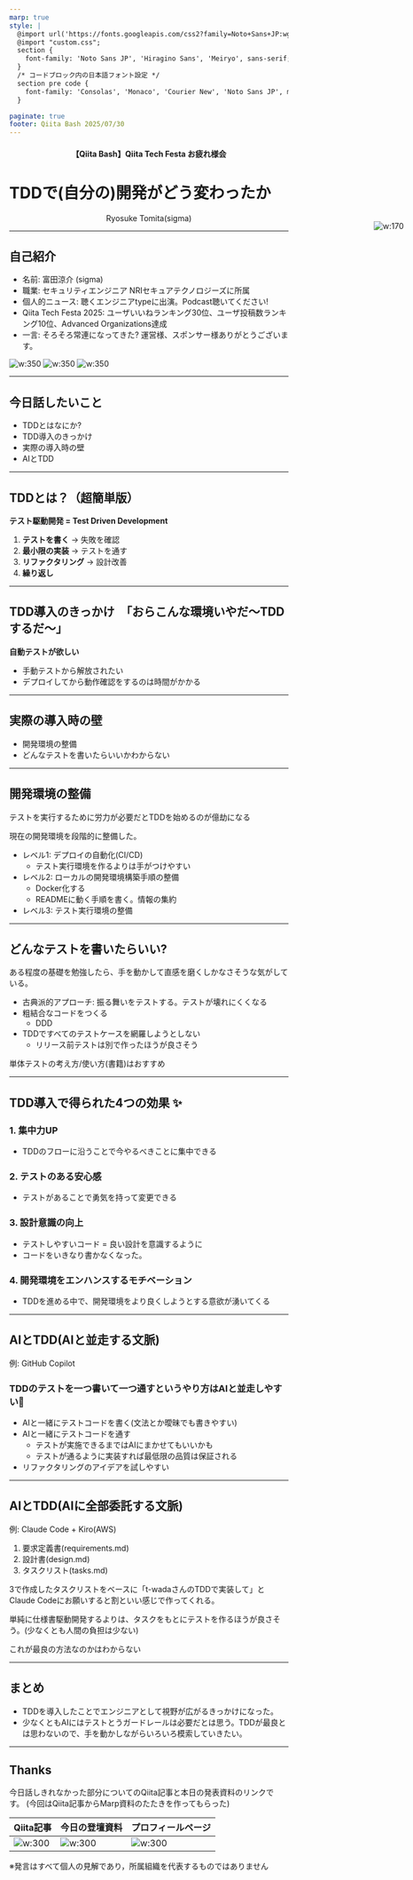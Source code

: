 ```yaml
---
marp: true
style: |
  @import url('https://fonts.googleapis.com/css2?family=Noto+Sans+JP:wght@400;700&display=swap');
  @import "custom.css";
  section {
    font-family: 'Noto Sans JP', 'Hiragino Sans', 'Meiryo', sans-serif;
  }
  /* コードブロック内の日本語フォント設定 */
  section pre code {
    font-family: 'Consolas', 'Monaco', 'Courier New', 'Noto Sans JP', monospace;
  }

paginate: true
footer: Qiita Bash 2025/07/30
---
```


<center>

#### 【Qiita Bash】Qiita Tech Festa お疲れ様会

</center>

# TDDで(自分の)開発がどう変わったか

<!-- iconを絶対配置することで文字の位置がずれる現象を防ぐ -->
<style>
.icon-absolute {
  position: absolute;
  right: 20px;
  z-index: 10;
}
</style>

<div class="icon-absolute">

![w:170](./assets/icon.png)
</div>

<center>Ryosuke Tomita(sigma)</center>

---

## 自己紹介

- 名前: 富田涼介 (sigma)
- 職業: セキュリティエンジニア NRIセキュアテクノロジーズに所属
- 個人的ニュース: 聴くエンジニアtypeに出演。Podcast聴いてください!
- Qiita Tech Festa 2025: ユーザいいねランキング30位、ユーザ投稿数ランキング10位、Advanced Organizations達成
- 一言: そろそろ常連になってきた? 運営様、スポンサー様ありがとうございます。

<!--画像を横並びにする-->
![w:350](./assets/qiitabash20250414.jpg) ![w:350](./assets/qiitabash20250528.jpg) ![w:350](./assets/qiitabash20250702.jpg)

---

## 今日話したいこと

- TDDとはなにか?
- TDD導入のきっかけ
- 実際の導入時の壁
- AIとTDD

---

## TDDとは？（超簡単版）

**テスト駆動開発 = Test Driven Development**

1. **テストを書く** → 失敗を確認
2. **最小限の実装** → テストを通す
3. **リファクタリング** → 設計改善
4. **繰り返し**

<!-- スピーカーノート: TDDについて詳しく知りたい方はKent Beckの「テスト駆動開発」を読んでください。今日は定義よりも実体験を重視してお話しします。 -->

---

## TDD導入のきっかけ　「おらこんな環境いやだ〜TDDするだ〜」

**自動テストが欲しい**

- 手動テストから解放されたい
- デプロイしてから動作確認をするのは時間がかかる

---

## 実際の導入時の壁

- 開発環境の整備
- どんなテストを書いたらいいかわからない

---

## 開発環境の整備

テストを実行するために労力が必要だとTDDを始めるのが億劫になる

現在の開発環境を段階的に整備した。

- レベル1: デプロイの自動化(CI/CD)
  - テスト実行環境を作るよりは手がつけやすい
- レベル2: ローカルの開発環境構築手順の整備
  - Docker化する
  - READMEに動く手順を書く。情報の集約
- レベル3: テスト実行環境の整備

---

## どんなテストを書いたらいい?

ある程度の基礎を勉強したら、手を動かして直感を磨くしかなさそうな気がしている。

- 古典派的アプローチ: 振る舞いをテストする。テストが壊れにくくなる
- 粗結合なコードをつくる
  - DDD
- TDDですべてのテストケースを網羅しようとしない
  - リリース前テストは別で作ったほうが良さそう

単体テストの考え方/使い方(書籍)はおすすめ

---

## TDD導入で得られた4つの効果 ✨

### 1. **集中力UP**

- TDDのフローに沿うことで今やるべきことに集中できる

### 2. **テストのある安心感**

- テストがあることで勇気を持って変更できる

### 3. **設計意識の向上**

- テストしやすいコード = 良い設計を意識するように
- コードをいきなり書かなくなった。

### 4. **開発環境をエンハンスするモチベーション**

- TDDを進める中で、開発環境をより良くしようとする意欲が湧いてくる

---

## AIとTDD(AIと並走する文脈)

例: GitHub Copilot

### TDDのテストを一つ書いて一つ通すというやり方はAIと並走しやすい🙆

- AIと一緒にテストコードを書く(文法とか曖昧でも書きやすい)
- AIと一緒にテストコードを通す
  - テストが実施できるまではAIにまかせてもいいかも
  - テストが通るように実装すれば最低限の品質は保証される
- リファクタリングのアイデアを試しやすい

---

## AIとTDD(AIに全部委託する文脈)

例: Claude Code + Kiro(AWS)

1. 要求定義書(requirements.md)
2. 設計書(design.md)
3. タスクリスト(tasks.md)

3で作成したタスクリストをベースに「t-wadaさんのTDDで実装して」とClaude Codeにお願いすると割といい感じで作ってくれる。

単純に仕様書駆動開発するよりは、タスクをもとにテストを作るほうが良さそう。(少なくとも人間の負担は少ない)

これが最良の方法なのかはわからない

---

## まとめ

- TDDを導入したことでエンジニアとして視野が広がるきっかけになった。
- 少なくともAIにはテストとうガードレールは必要だとは思う。TDDが最良とは思わないので、手を動かしながらいろいろ模索していきたい。

---

## Thanks

今日話しきれなかった部分についてのQiita記事と本日の発表資料のリンクです。
(今回はQiita記事からMarp資料のたたきを作ってもらった)

| Qiita記事 | 今日の登壇資料 | プロフィールページ |
|-----|-----|-----|
| ![w:300](./assets/qiita.png) | ![w:300](./assets/sd.png) |![w:300](./assets/profile.png)  |

※発言はすべて個人の見解であり，所属組織を代表するものではありません
